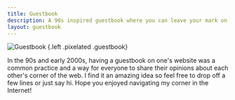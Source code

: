 ```yaml
---
title: Guestbook
description: A 90s inspired guestbook where you can leave your mark on this website.
layout: guestbook
---
```


<style>
figure.guestbook {
  margin-top: 0;
  width: 6rem;
}
</style>

![](https://cdn.hacdias.com/media/2022-03-book-purple.gif "Guestbook")
{.left .pixelated .guestbook}

In the 90s and early 2000s, having a guestbook on one's website was a common practice and a way for everyone to share their opinions about each other's corner of the web. I find it an amazing idea so feel free to drop off a few lines or just say hi. Hope you enjoyed navigating my corner in the Internet!

<!--more-->
